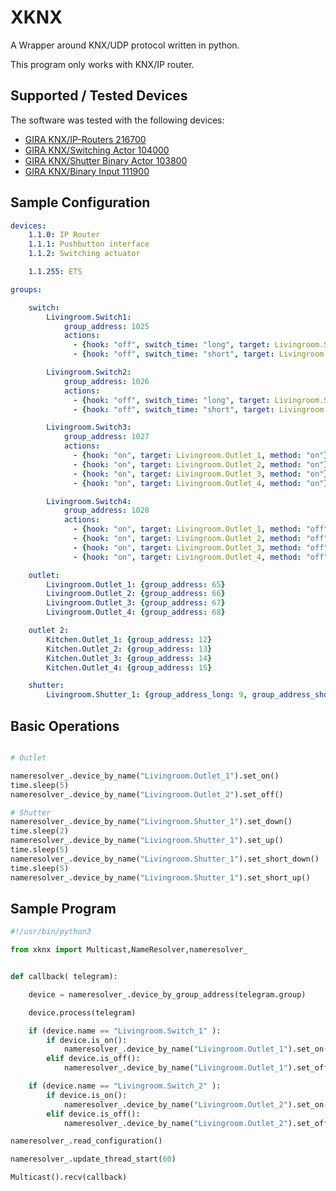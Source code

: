 XKNX
====

A Wrapper around KNX/UDP protocol written in python.

This program only works with KNX/IP router.


Supported / Tested Devices
--------------------------

The software was tested with the following devices:

- [GIRA KNX/IP-Routers 216700](http://www.gira.com/en/gebaeudetechnik/systeme/knx-eib_system/knx-produkte/systemgeraete/knx-ip-router.html)
- [GIRA KNX/Switching Actor  104000](http://katalog.gira.de/de_DE/deeplinking.html?artikelnr=104000&m=compare)
- [GIRA KNX/Shutter Binary Actor 103800](https://katalog.gira.de/en/datenblatt.html?id=635678)
- [GIRA KNX/Binary Input 111900 ](https://www.gira.de/gebaeudetechnik/systeme/knx-eib_system/knx-produkte/tasterschnittstellen/knxeib-universal-tasterschnittstelle.html)

Sample Configuration
--------------------

```yaml
devices:
    1.1.0: IP Router
    1.1.1: Pushbutton interface
    1.1.2: Switching actuator

    1.1.255: ETS

groups:

    switch:
        Livingroom.Switch1:
            group_address: 1025
            actions:
              - {hook: "off", switch_time: "long", target: Livingroom.Shutter_1, method: up}
              - {hook: "off", switch_time: "short", target: Livingroom.Shutter_1, method: short_up}

        Livingroom.Switch2:
            group_address: 1026
            actions:
              - {hook: "off", switch_time: "long", target: Livingroom.Shutter_1, method: down}
              - {hook: "off", switch_time: "short", target: Livingroom.Shutter_1, method: short_down}

        Livingroom.Switch3:
            group_address: 1027
            actions:
              - {hook: "on", target: Livingroom.Outlet_1, method: "on"}
              - {hook: "on", target: Livingroom.Outlet_2, method: "on"}
              - {hook: "on", target: Livingroom.Outlet_3, method: "on"}
              - {hook: "on", target: Livingroom.Outlet_4, method: "on"}

        Livingroom.Switch4:
            group_address: 1028
            actions:
              - {hook: "on", target: Livingroom.Outlet_1, method: "off"}
              - {hook: "on", target: Livingroom.Outlet_2, method: "off"}
              - {hook: "on", target: Livingroom.Outlet_3, method: "off"}
              - {hook: "on", target: Livingroom.Outlet_4, method: "off"}

    outlet:
        Livingroom.Outlet_1: {group_address: 65}
        Livingroom.Outlet_2: {group_address: 66}
        Livingroom.Outlet_3: {group_address: 67}
        Livingroom.Outlet_4: {group_address: 68}

    outlet 2:
        Kitchen.Outlet_1: {group_address: 12}
        Kitchen.Outlet_2: {group_address: 13}
        Kitchen.Outlet_3: {group_address: 14}
        Kitchen.Outlet_4: {group_address: 15}

    shutter:
        Livingroom.Shutter_1: {group_address_long: 9, group_address_short: 10, group_address_position: 11}

```

Basic Operations
----------------

```python

# Outlet

nameresolver_.device_by_name("Livingroom.Outlet_1").set_on()
time.sleep(5)
nameresolver_.device_by_name("Livingroom.Outlet_2").set_off()

# Shutter
nameresolver_.device_by_name("Livingroom.Shutter_1").set_down()
time.sleep(2)
nameresolver_.device_by_name("Livingroom.Shutter_1").set_up()
time.sleep(5)
nameresolver_.device_by_name("Livingroom.Shutter_1").set_short_down()
time.sleep(5)
nameresolver_.device_by_name("Livingroom.Shutter_1").set_short_up()

```


Sample Program
--------------


```python
#!/usr/bin/python3

from xknx import Multicast,NameResolver,nameresolver_


def callback( telegram):

    device = nameresolver_.device_by_group_address(telegram.group)

    device.process(telegram)

    if (device.name == "Livingroom.Switch_1" ):
        if device.is_on():
            nameresolver_.device_by_name("Livingroom.Outlet_1").set_on()
        elif device.is_off():
            nameresolver_.device_by_name("Livingroom.Outlet_1").set_off()

    if (device.name == "Livingroom.Switch_2" ):
        if device.is_on():
            nameresolver_.device_by_name("Livingroom.Outlet_2").set_on()
        elif device.is_off():
            nameresolver_.device_by_name("Livingroom.Outlet_2").set_off()

nameresolver_.read_configuration()

nameresolver_.update_thread_start(60)

Multicast().recv(callback)
```
